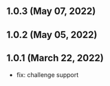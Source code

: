 ## 1.0.3 (May 07, 2022)


## 1.0.2 (May 05, 2022)


## 1.0.1 (March 22, 2022)
- fix: challenge support



